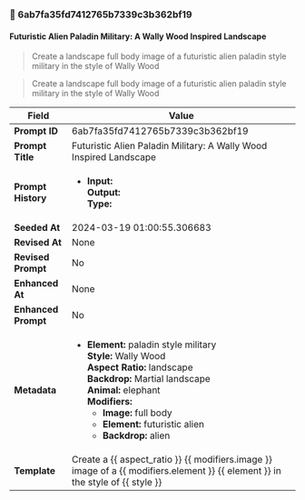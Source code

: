 

### 📜 6ab7fa35fd7412765b7339c3b362bf19

#### Futuristic Alien Paladin Military: A Wally Wood Inspired Landscape

> Create a landscape full body image of a futuristic alien paladin style military in the style of Wally Wood

> Create a landscape full body image of a futuristic alien paladin style military in the style of Wally Wood

| Field          | Value                                                                                                                                                                      |
|----------------|----------------------------------------------------------------------------------------------------------------------------------------------------------------------------|
| **Prompt ID**  | 6ab7fa35fd7412765b7339c3b362bf19                                                                                                                                                            |
| **Prompt Title**  | Futuristic Alien Paladin Military: A Wally Wood Inspired Landscape                                                                                                                                                            |
| **Prompt History** | <ul><li>**Input:**  <br> **Output:**  <br> **Type:** </li></ul> |
| **Seeded At** | 2024-03-19 01:00:55.306683                                                                                                                                                   |
| **Revised At** | None                                                                                                                                                   |
| **Revised Prompt** | No                                                                                                                                                                      |
| **Enhanced At** | None                                                                                                                                                  |
| **Enhanced Prompt** | No                                                                                                                                                                    |
| **Metadata**   | <ul><li>**Element:** paladin style military <br> **Style:** Wally Wood <br> **Aspect Ratio:** landscape <br> **Backdrop:** Martial landscape <br> **Animal:** elephant <br> **Modifiers:**<ul><li>**Image:** full body</li><li>**Element:** futuristic alien</li><li>**Backdrop:** alien</li></ul></li></ul> |
| **Template**   | Create a {{ aspect_ratio }} {{ modifiers.image }} image of a {{ modifiers.element }} {{ element }} in the style of {{ style }}                                                                                                                                           |


